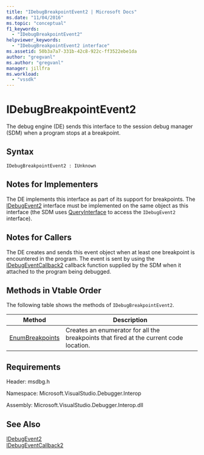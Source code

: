 ```yaml
---
title: "IDebugBreakpointEvent2 | Microsoft Docs"
ms.date: "11/04/2016"
ms.topic: "conceptual"
f1_keywords: 
  - "IDebugBreakpointEvent2"
helpviewer_keywords: 
  - "IDebugBreakpointEvent2 interface"
ms.assetid: 50b3a7a7-331b-42c8-922c-ff3522ebe1da
author: "gregvanl"
ms.author: "gregvanl"
manager: jillfra
ms.workload: 
  - "vssdk"
---
```

# IDebugBreakpointEvent2
The debug engine (DE) sends this interface to the session debug manager (SDM) when a program stops at a breakpoint.  
  
## Syntax  
  
```  
IDebugBreakpointEvent2 : IUnknown  
```  
  
## Notes for Implementers  
 The DE implements this interface as part of its support for breakpoints. The [IDebugEvent2](../../../extensibility/debugger/reference/idebugevent2.md) interface must be implemented on the same object as this interface (the SDM uses [QueryInterface](/cpp/atl/queryinterface) to access the `IDebugEvent2` interface).  
  
## Notes for Callers  
 The DE creates and sends this event object when at least one breakpoint is encountered in the program. The event is sent by using the [IDebugEventCallback2](../../../extensibility/debugger/reference/idebugeventcallback2.md) callback function supplied by the SDM when it attached to the program being debugged.  
  
## Methods in Vtable Order  
 The following table shows the methods of `IDebugBreakpointEvent2`.  
  
|Method|Description|  
|------------|-----------------|  
|[EnumBreakpoints](../../../extensibility/debugger/reference/idebugbreakpointevent2-enumbreakpoints.md)|Creates an enumerator for all the breakpoints that fired at the current code location.|  
  
## Requirements  
 Header: msdbg.h  
  
 Namespace: Microsoft.VisualStudio.Debugger.Interop  
  
 Assembly: Microsoft.VisualStudio.Debugger.Interop.dll  
  
## See Also  
 [IDebugEvent2](../../../extensibility/debugger/reference/idebugevent2.md)   
 [IDebugEventCallback2](../../../extensibility/debugger/reference/idebugeventcallback2.md)